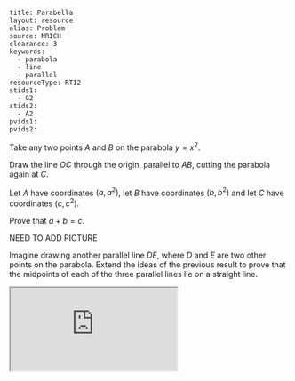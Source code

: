 ````
title: Parabella
layout: resource
alias: Problem
source: NRICH
clearance: 3
keywords:
  - parabola
  - line
  - parallel
resourceType: RT12
stids1:
  - G2
stids2:
  - A2
pvids1:
pvids2:

````
Take any two points $A$ and $B$ on the parabola $y = x^2$.

Draw the line $OC$ through the origin, parallel to $AB$, cutting the parabola again at $C$.

Let $A$ have coordinates $(a,a^2)$, let $B$ have coordinates $(b,b^2)$ and let $C$ have coordinates $(c,c^2)$.

Prove that $a+b = c$.

NEED TO ADD PICTURE

Imagine drawing another parallel line $DE$, where $D$ and $E$ are two other points on the parabola.  Extend the ideas of the previous result to prove that the midpoints of each of the three parallel lines lie on a straight line.


<div class="row-fluid">
<iframe src="http://nrich.maths.org/785?mobile=1" class="span12 nrich-embed"></iframe>
</div>
